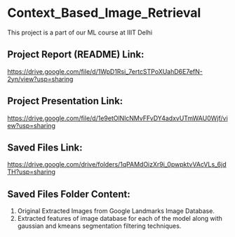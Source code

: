 # Context_Based_Image_Retrieval
This project is a part of our ML course at IIIT Delhi

Project Report (README) Link: 
-----------------------------
https://drive.google.com/file/d/1WpD1Rsi_7ertcSTPoXUahD6E7efN-2yn/view?usp=sharing


Project Presentation Link:
-----------------------------
https://drive.google.com/file/d/1e9etOlNlcNMvFFvDY4adxvUTmWAU0Wjf/view?usp=sharing


Saved Files Link: 
-----------------
https://drive.google.com/drive/folders/1qPAMdOizXr9i_0pwpktvVAcVLs_6jdTH?usp=sharing


Saved Files Folder Content:
---------------------------
1) Original Extracted Images from Google Landmarks Image Database.
2) Extracted features of image database for each of the model along with gaussian and kmeans segmentation filtering techniques.
